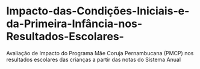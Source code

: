 # Impacto-das-Condições-Iniciais-e-da-Primeira-Infância-nos-Resultados-Escolares-
Avaliação de Impacto do Programa Mãe Coruja Pernambucana (PMCP) nos resultados escolares das crianças a partir das notas do Sistema Anual
